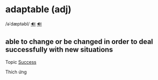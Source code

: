 # adaptable (adj)

/əˈdæptəbl/ [🔊](https://www.oxfordlearnersdictionaries.com/media/english/uk_pron/a/ada/adapt/adaptable__gb_1.mp3) [🔊](https://www.oxfordlearnersdictionaries.com/media/english/us_pron/a/ada/adapt/adaptable__us_1.mp3)

## able to change or be changed in order to deal successfully with new situations

Topic [Success](../topics/success.md#success)

Thích ứng
